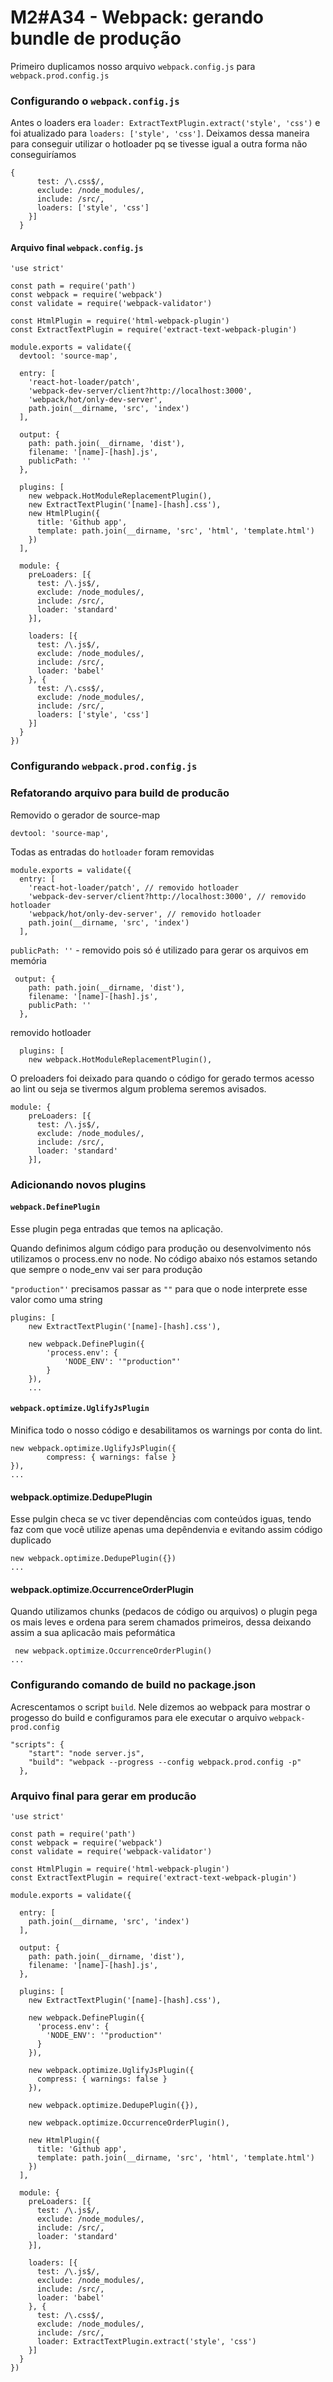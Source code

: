 # M2#A34 - Webpack: gerando bundle de produção

Primeiro duplicamos nosso arquivo `webpack.config.js` para `webpack.prod.config.js`


### Configurando o `webpack.config.js`
Antes o loaders era `loader: ExtractTextPlugin.extract('style', 'css')` e foi atualizado para `loaders: ['style', 'css']`. Deixamos dessa maneira para conseguir utilizar o hotloader pq se tivesse igual a outra forma não conseguiríamos
```
{
      test: /\.css$/,
      exclude: /node_modules/,
      include: /src/,
      loaders: ['style', 'css']
    }]
  }
```

#### Arquivo final `webpack.config.js`
```
'use strict'

const path = require('path')
const webpack = require('webpack')
const validate = require('webpack-validator')

const HtmlPlugin = require('html-webpack-plugin')
const ExtractTextPlugin = require('extract-text-webpack-plugin')

module.exports = validate({
  devtool: 'source-map',

  entry: [
    'react-hot-loader/patch',
    'webpack-dev-server/client?http://localhost:3000',
    'webpack/hot/only-dev-server',
    path.join(__dirname, 'src', 'index')
  ],

  output: {
    path: path.join(__dirname, 'dist'),
    filename: '[name]-[hash].js',
    publicPath: ''
  },

  plugins: [
    new webpack.HotModuleReplacementPlugin(),
    new ExtractTextPlugin('[name]-[hash].css'),
    new HtmlPlugin({
      title: 'Github app',
      template: path.join(__dirname, 'src', 'html', 'template.html')
    })
  ],

  module: {
    preLoaders: [{
      test: /\.js$/,
      exclude: /node_modules/,
      include: /src/,
      loader: 'standard'
    }],

    loaders: [{
      test: /\.js$/,
      exclude: /node_modules/,
      include: /src/,
      loader: 'babel'
    }, {
      test: /\.css$/,
      exclude: /node_modules/,
      include: /src/,
      loaders: ['style', 'css']
    }]
  }
})

```

### Configurando `webpack.prod.config.js`

### Refatorando arquivo para build de producão

Removido o gerador de source-map
```
devtool: 'source-map',
```

Todas as entradas do `hotloader` foram removidas
```
module.exports = validate({
  entry: [
    'react-hot-loader/patch', // removido hotloader
    'webpack-dev-server/client?http://localhost:3000', // removido hotloader
    'webpack/hot/only-dev-server', // removido hotloader
    path.join(__dirname, 'src', 'index')
  ],
```

`publicPath: ''` - removido pois só é utilizado para gerar os arquivos em memória
```
 output: {
    path: path.join(__dirname, 'dist'),
    filename: '[name]-[hash].js',
    publicPath: ''
  },
```

removido hotloader
```
  plugins: [
    new webpack.HotModuleReplacementPlugin(),
```

O preloaders foi deixado para quando o código for gerado termos acesso ao lint ou seja se tivermos algum problema seremos avisados.
```
module: {
    preLoaders: [{
      test: /\.js$/,
      exclude: /node_modules/,
      include: /src/,
      loader: 'standard'
    }],
```
### Adicionando novos plugins

#### `webpack.DefinePlugin`
Esse plugin pega entradas que temos na aplicação.

Quando definimos algum código para produção ou desenvolvimento nós utilizamos o process.env no node. No código abaixo nós estamos setando que sempre o node_env vai ser para produção

`"production"'` precisamos passar as `""` para que o node interprete esse valor como uma string

```
plugins: [
	new ExtractTextPlugin('[name]-[hash].css'),

	new webpack.DefinePlugin({
		'process.env': {
			'NODE_ENV': '"production"'
		}
	}),
	...
```

#### `webpack.optimize.UglifyJsPlugin`
Minifica todo o nosso código e desabilitamos os warnings por conta do lint.

```
new webpack.optimize.UglifyJsPlugin({
		compress: { warnings: false }
}),
...
```

#### webpack.optimize.DedupePlugin

Esse pulgin checa se vc tiver dependências com conteúdos iguas, tendo faz com que você utilize apenas uma depêndenvia e evitando assim código duplicado

```
new webpack.optimize.DedupePlugin({})
...
```

#### webpack.optimize.OccurrenceOrderPlugin
Quando utilizamos chunks (pedacos de código ou arquivos) o plugin pega os mais leves e ordena para serem chamados primeiros, dessa deixando assim a sua aplicacão mais peformática
```
 new webpack.optimize.OccurrenceOrderPlugin()
...
```


### Configurando comando de build no package.json
Acrescentamos o script `build`. Nele dizemos ao webpack para mostrar o progesso do build e configuramos para ele executar o arquivo `webpack-prod.config`

```
"scripts": {
    "start": "node server.js",
    "build": "webpack --progress --config webpack.prod.config -p"
  },
```

### Arquivo final para gerar em producão
```
'use strict'

const path = require('path')
const webpack = require('webpack')
const validate = require('webpack-validator')

const HtmlPlugin = require('html-webpack-plugin')
const ExtractTextPlugin = require('extract-text-webpack-plugin')

module.exports = validate({

  entry: [
    path.join(__dirname, 'src', 'index')
  ],

  output: {
    path: path.join(__dirname, 'dist'),
    filename: '[name]-[hash].js',
  },

  plugins: [
    new ExtractTextPlugin('[name]-[hash].css'),

    new webpack.DefinePlugin({
      'process.env': {
        'NODE_ENV': '"production"'
      }
    }),

    new webpack.optimize.UglifyJsPlugin({
      compress: { warnings: false }
    }),

    new webpack.optimize.DedupePlugin({}),

    new webpack.optimize.OccurrenceOrderPlugin(),

    new HtmlPlugin({
      title: 'Github app',
      template: path.join(__dirname, 'src', 'html', 'template.html')
    })
  ],

  module: {
    preLoaders: [{
      test: /\.js$/,
      exclude: /node_modules/,
      include: /src/,
      loader: 'standard'
    }],

    loaders: [{
      test: /\.js$/,
      exclude: /node_modules/,
      include: /src/,
      loader: 'babel'
    }, {
      test: /\.css$/,
      exclude: /node_modules/,
      include: /src/,
      loader: ExtractTextPlugin.extract('style', 'css')
    }]
  }
})

```

